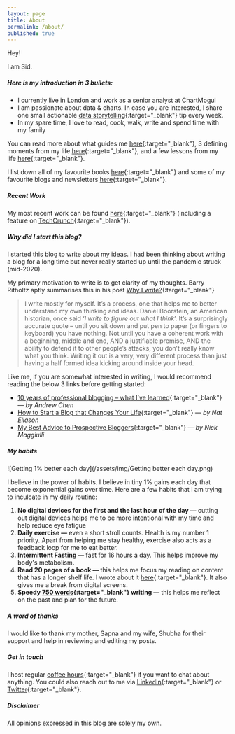 ```yaml
---
layout: page
title: About
permalink: /about/
published: true
---
```


Hey!  

I am Sid.

##### **Here is my introduction in 3 bullets:** 

- I currently live in London and work as a senior analyst at ChartMogul
- I am passionate about data & charts. In case you are interested, I share one small actionable [data storytelling](https://datadino.substack.com/){:target="_blank"} tip every week. 
- In my spare time, I love to read, cook, walk, write and spend time with my family

You can read more about what guides me [here](https://www.sid-jain.com/inner-compass/){:target="_blank"}, 3 defining moments from my life [here](https://www.sid-jain.com/3-defining-moments/){:target="_blank"}, and a few lessons from my life [here](https://www.sid-jain.com/life-lessons/){:target="_blank"}. 

I list down all of my favourite books [here](https://www.sid-jain.com/books-i-like/){:target="_blank"} and some of my favourite blogs and newsletters [here](https://www.sid-jain.com/my-favourite-blogs/){:target="_blank"}. 


##### **Recent Work** 

My most recent work can be found [here](https://www.sid-jain.com/recent-work/){:target="_blank"} (including a feature on [TechCrunch](https://techcrunch.com/2022/04/20/study-up-on-churn-rate-basics-to-set-customer-and-revenue-benchmarks/){:target="_blank"}).


##### **Why did I start this blog?**

I started this blog to write about my ideas. I had been thinking about writing a blog for a long time but never really started up until the pandemic struck (mid-2020). 

My primary motivation to write is to get clarity of my thoughts. Barry Ritholtz aptly summarises this in his post [Why I write?](https://ritholtz.com/2015/05/ritholtz-why-i-write/){:target="_blank"}  

> I write mostly for myself. It’s a process, one that helps me to better understand my own thinking and ideas. Daniel Boorstein, an American historian, once said ‘*I write to figure out what I think*’. It’s a surprisingly accurate quote – until you sit down and put pen to paper (or fingers to keyboard) you have nothing. Not until you have a coherent work with a beginning, middle and end, AND a justifiable premise, AND the ability to defend it to other people’s attacks, you don’t really know what you think. Writing it out is a very, very different process than just having a half formed idea kicking around inside your head.

Like me, if you are somewhat interested in writing, I would recommend reading the below 3 links before getting started:
- [10 years of professional blogging – what I’ve learned](https://andrewchen.co/professional-blogging/){:target="_blank"} — _by Andrew Chen_
- [How to Start a Blog that Changes Your Life](https://www.nateliason.com/blog/start-a-blog){:target="_blank"} — _by Nat Eliason_
- [My Best Advice to Prospective Bloggers](https://ofdollarsanddata.com/my-best-advice-to-prospective-bloggers/){:target="_blank"} — _by Nick Maggiulli_

##### **My habits**

![Getting 1% better each day](/assets/img/Getting better each day.png)

I believe in the power of habits. I believe in tiny 1% gains each day that become exponential gains over time. Here are a few habits that I am trying to inculcate in my daily routine: 

1. **No digital devices for the first and the last hour of the day —** cutting out digital devices helps me to be more intentional with my time and help reduce eye fatigue
2. **Daily exercise —** even a short stroll counts. Health is my number 1 priority. Apart from helping me stay healthy, exercise also acts as a feedback loop for me to eat better.  
3. **Intermittent Fasting —** fast for 16 hours a day. This helps improve my body's metabolism. 
5. **Read 20 pages of a book —** this helps me focus my reading on content that has a longer shelf life. I wrote about it [here](http://localhost:4000/do-not-read-news/){:target="_blank"}. It also gives me a break from digital screens.
8. **Speedy [750 words](https://750words.com/){:target="_blank"} writing —** this helps me reflect on the past and plan for the future.

##### **A word of thanks**

I would like to thank my mother, Sapna and my wife, Shubha for their support and help in reviewing and editing my posts. 

##### **Get in touch**

I host regular [coffee hours](https://calendly.com/jsiddharth24/coffee-hours-with-sid){:target="_blank"} if you want to chat about anything. You could also reach out to me via [LinkedIn](www.linkedin.com/in/heysidjain){:target="_blank"} or [Twitter](https://twitter.com/heysidjain){:target="_blank"}.

##### **Disclaimer** 

All opinions expressed in this blog are solely my own.
